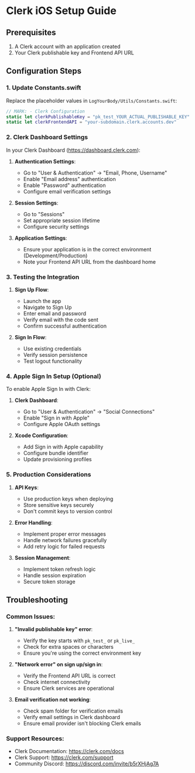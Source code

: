 # Clerk iOS Setup Guide

## Prerequisites
1. A Clerk account with an application created
2. Your Clerk publishable key and Frontend API URL

## Configuration Steps

### 1. Update Constants.swift
Replace the placeholder values in `LogYourBody/Utils/Constants.swift`:

```swift
// MARK: - Clerk Configuration
static let clerkPublishableKey = "pk_test_YOUR_ACTUAL_PUBLISHABLE_KEY"
static let clerkFrontendAPI = "your-subdomain.clerk.accounts.dev"
```

### 2. Clerk Dashboard Settings
In your Clerk Dashboard (https://dashboard.clerk.com):

1. **Authentication Settings**:
   - Go to "User & Authentication" → "Email, Phone, Username"
   - Enable "Email address" authentication
   - Enable "Password" authentication
   - Configure email verification settings

2. **Session Settings**:
   - Go to "Sessions"
   - Set appropriate session lifetime
   - Configure security settings

3. **Application Settings**:
   - Ensure your application is in the correct environment (Development/Production)
   - Note your Frontend API URL from the dashboard home

### 3. Testing the Integration

1. **Sign Up Flow**:
   - Launch the app
   - Navigate to Sign Up
   - Enter email and password
   - Verify email with the code sent
   - Confirm successful authentication

2. **Sign In Flow**:
   - Use existing credentials
   - Verify session persistence
   - Test logout functionality

### 4. Apple Sign In Setup (Optional)

To enable Apple Sign In with Clerk:

1. **Clerk Dashboard**:
   - Go to "User & Authentication" → "Social Connections"
   - Enable "Sign in with Apple"
   - Configure Apple OAuth settings

2. **Xcode Configuration**:
   - Add Sign in with Apple capability
   - Configure bundle identifier
   - Update provisioning profiles

### 5. Production Considerations

1. **API Keys**:
   - Use production keys when deploying
   - Store sensitive keys securely
   - Don't commit keys to version control

2. **Error Handling**:
   - Implement proper error messages
   - Handle network failures gracefully
   - Add retry logic for failed requests

3. **Session Management**:
   - Implement token refresh logic
   - Handle session expiration
   - Secure token storage

## Troubleshooting

### Common Issues:

1. **"Invalid publishable key" error**:
   - Verify the key starts with `pk_test_` or `pk_live_`
   - Check for extra spaces or characters
   - Ensure you're using the correct environment key

2. **"Network error" on sign up/sign in**:
   - Verify the Frontend API URL is correct
   - Check internet connectivity
   - Ensure Clerk services are operational

3. **Email verification not working**:
   - Check spam folder for verification emails
   - Verify email settings in Clerk dashboard
   - Ensure email provider isn't blocking Clerk emails

### Support Resources:
- Clerk Documentation: https://clerk.com/docs
- Clerk Support: https://clerk.com/support
- Community Discord: https://discord.com/invite/b5rXHjAg7A